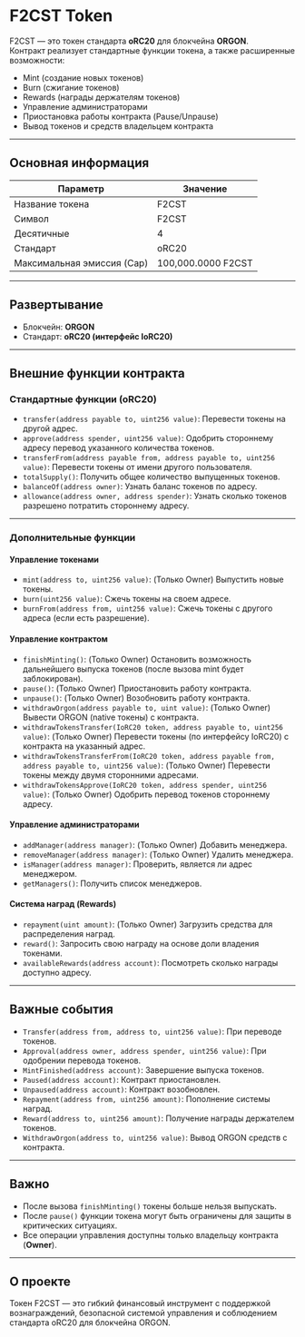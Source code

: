# F2CST Token

F2CST — это токен стандарта **oRC20** для блокчейна **ORGON**.  
Контракт реализует стандартные функции токена, а также расширенные возможности:  
- Mint (создание новых токенов)  
- Burn (сжигание токенов)  
- Rewards (награды держателям токенов)  
- Управление администраторами  
- Приостановка работы контракта (Pause/Unpause)  
- Вывод токенов и средств владельцем контракта

---

## Основная информация

| Параметр        | Значение       |
|-----------------|----------------|
| Название токена | F2CST           |
| Символ          | F2CST           |
| Десятичные      | 4               |
| Стандарт        | oRC20           |
| Максимальная эмиссия (Cap) | 100,000.0000 F2CST |

---

## Развертывание

- Блокчейн: **ORGON**
- Стандарт: **oRC20 (интерфейс IoRC20)**

---

## Внешние функции контракта

### Стандартные функции (oRC20)

- `transfer(address payable to, uint256 value)`: Перевести токены на другой адрес.
- `approve(address spender, uint256 value)`: Одобрить стороннему адресу перевод указанного количества токенов.
- `transferFrom(address payable from, address payable to, uint256 value)`: Перевести токены от имени другого пользователя.
- `totalSupply()`: Получить общее количество выпущенных токенов.
- `balanceOf(address owner)`: Узнать баланс токенов по адресу.
- `allowance(address owner, address spender)`: Узнать сколько токенов разрешено потратить стороннему адресу.

---

### Дополнительные функции

#### Управление токенами

- `mint(address to, uint256 value)`: (Только Owner) Выпустить новые токены.
- `burn(uint256 value)`: Сжечь токены на своем адресе.
- `burnFrom(address from, uint256 value)`: Сжечь токены с другого адреса (если есть разрешение).

#### Управление контрактом

- `finishMinting()`: (Только Owner) Остановить возможность дальнейшего выпуска токенов (после вызова mint будет заблокирован).
- `pause()`: (Только Owner) Приостановить работу контракта.
- `unpause()`: (Только Owner) Возобновить работу контракта.
- `withdrawOrgon(address payable to, uint value)`: (Только Owner) Вывести ORGON (native токены) с контракта.
- `withdrawTokensTransfer(IoRC20 token, address payable to, uint256 value)`: (Только Owner) Перевести токены (по интерфейсу IoRC20) с контракта на указанный адрес.
- `withdrawTokensTransferFrom(IoRC20 token, address payable from, address payable to, uint256 value)`: (Только Owner) Перевести токены между двумя сторонними адресами.
- `withdrawTokensApprove(IoRC20 token, address spender, uint256 value)`: (Только Owner) Одобрить перевод токенов стороннему адресу.

#### Управление администраторами

- `addManager(address manager)`: (Только Owner) Добавить менеджера.
- `removeManager(address manager)`: (Только Owner) Удалить менеджера.
- `isManager(address manager)`: Проверить, является ли адрес менеджером.
- `getManagers()`: Получить список менеджеров.

#### Система наград (Rewards)

- `repayment(uint amount)`: (Только Owner) Загрузить средства для распределения наград.
- `reward()`: Запросить свою награду на основе доли владения токенами.
- `availableRewards(address account)`: Посмотреть сколько награды доступно адресу.

---

## Важные события

- `Transfer(address from, address to, uint256 value)`: При переводе токенов.
- `Approval(address owner, address spender, uint256 value)`: При одобрении перевода токенов.
- `MintFinished(address account)`: Завершение выпуска токенов.
- `Paused(address account)`: Контракт приостановлен.
- `Unpaused(address account)`: Контракт возобновлен.
- `Repayment(address from, uint256 amount)`: Пополнение системы наград.
- `Reward(address to, uint256 amount)`: Получение награды держателем токенов.
- `WithdrawOrgon(address to, uint256 value)`: Вывод ORGON средств с контракта.

---

## Важно

- После вызова `finishMinting()` токены больше нельзя выпускать.
- После `pause()` функции токена могут быть ограничены для защиты в критических ситуациях.
- Все операции управления доступны только владельцу контракта (**Owner**).

---

## О проекте

Токен F2CST — это гибкий финансовый инструмент с поддержкой вознаграждений, безопасной системой управления и соблюдением стандарта oRC20 для блокчейна ORGON.
